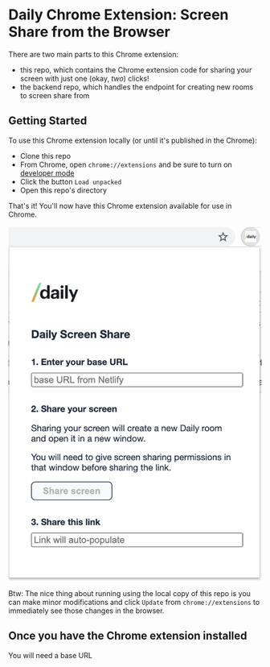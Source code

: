 # Daily Chrome Extension: Screen Share from the Browser

There are two main parts to this Chrome extension:

- this repo, which contains the Chrome extension code for sharing your screen with just one (okay, *two*) clicks!
- the backend repo, which handles the endpoint for creating new rooms to screen share from 

## Getting Started

To use this Chrome extension locally (or until it's published in the Chrome):

- Clone this repo 
- From Chrome, open `chrome://extensions` and be sure to turn on [developer mode](https://developer.chrome.com/extensions/faq#faq-dev-01)
- Click the button `Load unpacked`
- Open this repo's directory

That's it! You'll now have this Chrome extension available for use in Chrome.

![pop-up](./ext-menu.png)

Btw: The nice thing about running using the local copy of this repo is you can make minor modifications and click `Update` from `chrome://extensions` to immediately see those changes in the browser.

## Once you have the Chrome extension installed
You will need a base URL

